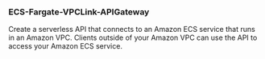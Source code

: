 
### ECS-Fargate-VPCLink-APIGateway
Create a serverless API that connects to an Amazon ECS service that runs in an Amazon VPC. Clients outside of your Amazon VPC can use the API to access your Amazon ECS service.